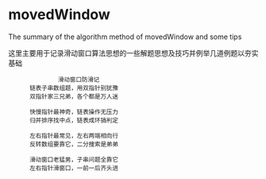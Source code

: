 # movedWindow
The summary of the algorithm method of movedWindow and some tips

这里主要用于记录滑动窗口算法思想的一些解题思想及技巧并例举几道例题以夯实基础

                  滑动窗口防滑记
          链表子串数组题，用双指针别犹豫
          双指针家三兄弟，各个都是万人迷
          
          快慢指针最神奇，链表操作无压力
          归并排序找中点，链表成环搞判定
          
          左右指针最常见，左右两端相向行
          反转数组要靠它，二分搜索是弟弟
          
          滑动窗口老猛男，子串问题全靠它
          左右指针滑窗口，一前一后齐头进
